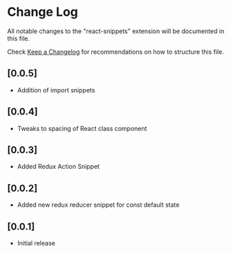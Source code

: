 # Change Log

All notable changes to the "react-snippets" extension will be documented in this file.

Check [Keep a Changelog](http://keepachangelog.com/) for recommendations on how to structure this file.

## [0.0.5]

- Addition of import snippets

## [0.0.4]

- Tweaks to spacing of React class component

## [0.0.3]

- Added Redux Action Snippet

## [0.0.2]

- Added new redux reducer snippet for const default state

## [0.0.1]

- Initial release
